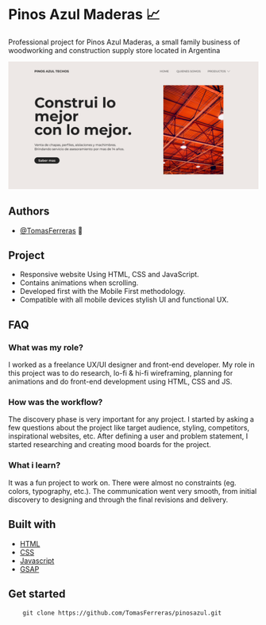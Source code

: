 # Pinos Azul Maderas :chart_with_upwards_trend:

Professional project for Pinos Azul Maderas, a small family business of woodworking and construction supply store located in Argentina

![CHEESE!](images/HOME.png)

## Authors

- [@TomasFerreras](https://github.com/TomasFerreras) :metal:

## Project
* Responsive website Using HTML, CSS and JavaScript.
* Contains animations when scrolling.
* Developed first with the Mobile First methodology.
* Compatible with all mobile devices stylish UI and functional UX.

## FAQ

### What was my role?

I worked as a freelance UX/UI designer and front-end developer. My role in this project was to do research, lo-fi & hi-fi wireframing, planning for animations and do front-end development using HTML, CSS and JS.

### How was the workflow?

The discovery phase is very important for any project. I started by asking a few questions about the project like target audience, styling, competitors, inspirational websites, etc. After defining a user and problem statement, I started researching and creating mood boards for the project.

### What i learn?

It was a fun project to work on. There were almost no constraints (eg. colors, typography, etc.). The communication went very smooth, from initial discovery to designing and through the final revisions and delivery.

## Built with

- [HTML](https://developer.mozilla.org/en-US/docs/Web/HTML)
- [CSS](https://developer.mozilla.org/en-US/docs/Web/CSS)
- [Javascript](https://www.javascript.com/)
- [GSAP](https://greensock.com/gsap/)

## Get started
```console
    git clone https://github.com/TomasFerreras/pinosazul.git
```
